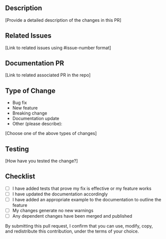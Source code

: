 ## Description
[Provide a detailed description of the changes in this PR]

## Related Issues
[Link to related issues using #issue-number format]

## Documentation PR
[Link to related associated PR in the repo]

## Type of Change
- Bug fix
- New feature
- Breaking change
- Documentation update
- Other (please describe):

[Choose one of the above types of changes]


## Testing
[How have you tested the change?]

## Checklist
- [ ] I have added tests that prove my fix is effective or my feature works
- [ ] I have updated the documentation accordingly
- [ ] I have added an appropriate example to the documentation to outline the feature
- [ ] My changes generate no new warnings
- [ ] Any dependent changes have been merged and published

By submitting this pull request, I confirm that you can use, modify, copy, and redistribute this contribution, under the terms of your choice.
